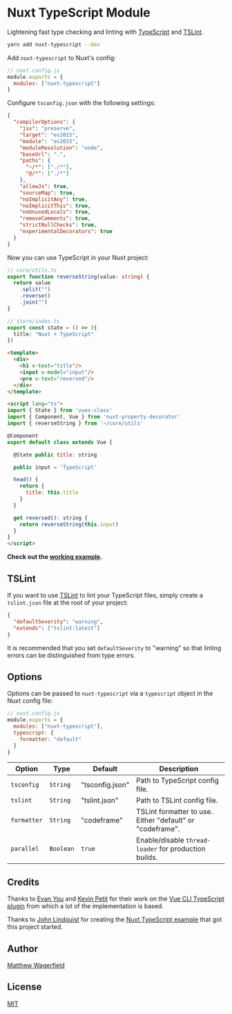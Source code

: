 # Nuxt TypeScript Module

Lightening fast type checking and linting with [TypeScript][typescript] and [TSLint][tslint].

```bash
yarn add nuxt-typescript --dev
```

Add `nuxt-typescript` to Nuxt's config:

```js
// nuxt.config.js
module.exports = {
  modules: ["nuxt-typescript"]
}
```

Configure `tsconfig.json` with the following settings:

```json
{
  "compilerOptions": {
    "jsx": "preserve",
    "target": "es2015",
    "module": "es2015",
    "moduleResolution": "node",
    "baseUrl": ".",
    "paths": {
      "~/*": ["./*"],
      "@/*": ["./*"]
    },
    "allowJs": true,
    "sourceMap": true,
    "noImplicitAny": true,
    "noImplicitThis": true,
    "noUnusedLocals": true,
    "removeComments": true,
    "strictNullChecks": true,
    "experimentalDecorators": true
  }
}
```

Now you can use TypeScript in your Nuxt project:

```ts
// core/utils.ts
export function reverseString(value: string) {
  return value
    .split("")
    .reverse()
    .join("")
}
```

```ts
// store/index.ts
export const state = () => ({
  title: "Nuxt + TypeScript"
})
```

```html
<template>
  <div>
    <h1 v-text="title"/>
    <input v-model="input"/>
    <pre v-text="reversed"/>
  </div>
</template>

<script lang="ts">
import { State } from 'vuex-class'
import { Component, Vue } from 'nuxt-property-decorator'
import { reverseString } from '~/core/utils'

@Component
export default class extends Vue {

  @State public title: string

  public input = 'TypeScript'

  head() {
    return {
      title: this.title
    }
  }

  get reversed(): string {
    return reverseString(this.input)
  }
}
</script>
```

**Check out the [working example](example).**

## TSLint

If you want to use [TSLint][tslint] to lint your TypeScript files, simply create a `tslint.json` file at the root of your project:

```json
{
  "defaultSeverity": "warning",
  "extends": ["tslint:latest"]
}
```

It is recommended that you set `defaultSeverity` to "warning" so that linting errors can be distinguished from type errors.

## Options

Options can be passed to `nuxt-typescript` via a `typescript` object in the Nuxt config file:

```js
// nuxt.config.js
module.exports = {
  modules: ["nuxt-typescript"],
  typescript: {
    formatter: "default"
  }
}
```

| Option      | Type      | Default         | Description                                               |
| ----------- | --------- | --------------- | --------------------------------------------------------- |
| `tsconfig`  | `String`  | "tsconfig.json" | Path to TypeScript config file.                           |
| `tslint`    | `String`  | "tslint.json"   | Path to TSLint config file.                               |
| `formatter` | `String`  | "codeframe"     | TSLint formatter to use. Either "default" or "codeframe". |
| `parallel`  | `Boolean` | `true`          | Enable/disable `thread-loader` for production builds.     |

## Credits

Thanks to [Evan You][evanyou] and [Kevin Petit][kevinpetit] for their work on the [Vue CLI TypeScript plugin][vue-cli-typescript] from which a lot of the implementation is based.

Thanks to [John Lindquist][johnlindquist] for creating the [Nuxt TypeScript example][nuxt-typescript-example] that got this project started.

## Author

[Matthew Wagerfield][wagerfield]

## License

[MIT][mit]

[nuxt]: https://nuxtjs.org
[tslint]: https://palantir.github.io/tslint
[typescript]: http://www.typescriptlang.org
[nuxt-typescript-example]: https://github.com/nuxt/nuxt.js/tree/dev/examples/typescript
[vue-cli-typescript]: https://github.com/vuejs/vue-cli/tree/dev/packages/%40vue/cli-plugin-typescript
[evanyou]: https://github.com/yyx990803
[johnlindquist]: https://github.com/johnlindquist
[kevinpetit]: https://github.com/kvpt
[wagerfield]: https://github.com/wagerfield
[mit]: https://opensource.org/licenses/MIT

